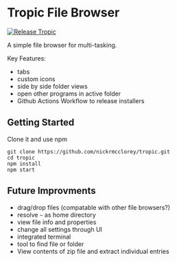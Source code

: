 # Tropic File Browser

[![Release Tropic](https://github.com/nickrmcclorey/tropic/actions/workflows/release.yml/badge.svg)](https://github.com/nickrmcclorey/tropic/actions/workflows/release.yml)

A simple file browser for multi-tasking.

Key Features:
- tabs
- custom icons
- side by side folder views
- open other programs in active folder
- Github Actions Workflow to release installers

## Getting Started
Clone it and use npm
```
git clone https://github.com/nickrmcclorey/tropic.git
cd tropic
npm install
npm start
```

## Future Improvments
- drag/drop files (compatable with other file browsers?)
- resolve `~` as home directory
- view file info and properties
- change all settings through UI
- integrated terminal
- tool to find file or folder
- View contents of zip file and extract individual entries